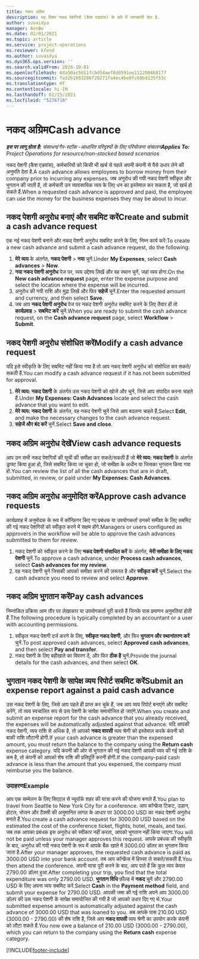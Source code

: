 ```yaml
---
title: नकद अग्रिम
description: यह विषय नकद पेशगियों (कैश एडवांस) के बारे में जानकारी देता है.
author: suvaidya
manager: AnnBe
ms.date: 02/01/2021
ms.topic: article
ms.service: project-operations
ms.reviewer: kfend
ms.author: suvaidya
ms.dyn365.ops.version: ''
ms.search.validFrom: 2020-10-01
ms.openlocfilehash: 6da50ac5611fcbd54aef8d8591ee112200468177
ms.sourcegitcommit: fa32b1893286f20271fa4ec4be8fc68bd135f53c
ms.translationtype: HT
ms.contentlocale: hi-IN
ms.lasthandoff: 02/15/2021
ms.locfileid: "5276710"
---
```

# <a name="cash-advance"></a><span data-ttu-id="45723-103">नकद अग्रिम</span><span class="sxs-lookup"><span data-stu-id="45723-103">Cash advance</span></span>

<span data-ttu-id="45723-104">_**इस पर लागू होता है:** संसाधन/गैर-स्टॉक -आधारित परिदृश्यों के लिए परियोजना संचालन_</span><span class="sxs-lookup"><span data-stu-id="45723-104">_**Applies To:** Project Operations for resource/non-stocked based scenarios_</span></span>

<span data-ttu-id="45723-105">नकद पेशगी (कैश एडवांस), कर्मचारियों को किसी भी खर्च से पहले अपनी कंपनी से पैसे उधार लेने की अनुमति देता है.</span><span class="sxs-lookup"><span data-stu-id="45723-105">A cash advance allows employees to borrow money from their company prior to incurring any expenses.</span></span> <span data-ttu-id="45723-106">जब अनुरोध की गयी नकद पेशगी स्वीकृत और भुगतान की जाती है, तो कर्मचारी उन व्यावसायिक व्यय के लिए धन का इस्तेमाल कर सकता है, जो खर्च हो सकते हैं.</span><span class="sxs-lookup"><span data-stu-id="45723-106">When a requested cash advance is approved and paid, the employee can use the money for the business expenses they may be about to incur.</span></span> 

## <a name="create-and-submit-a-cash-advance-request"></a><span data-ttu-id="45723-107">नकद पेशगी अनुरोध बनाएं और सबमिट करें</span><span class="sxs-lookup"><span data-stu-id="45723-107">Create and submit a cash advance request</span></span>
<span data-ttu-id="45723-108">एक नई नकद पेशगी बनाने और नकद पेशगी अनुरोध सबमिट करने के लिए, निम्न कार्य करें:</span><span class="sxs-lookup"><span data-stu-id="45723-108">To create a new cash advance and submit a cash advance request, do the following:</span></span> 

1. <span data-ttu-id="45723-109">**मेरे व्यय** के अंतर्गत, **नकद पेशगी** > **नया** चुनें.</span><span class="sxs-lookup"><span data-stu-id="45723-109">Under **My Expenses**, select **Cash advances** > **New**.</span></span> 
2. <span data-ttu-id="45723-110">**नया नकद पेशगी अनुरोध** पेज पर, व्यय उद्देश्य लिखें और वह स्थान चुनें, जहां व्यय होगा.</span><span class="sxs-lookup"><span data-stu-id="45723-110">On the **New cash advance request** page, enter the expense purpose and select the location where the expense will be incurred.</span></span>
3. <span data-ttu-id="45723-111">अनुरोध की गयी राशि और मुद्रा लिखें और फिर **सहेजें** चुनें.</span><span class="sxs-lookup"><span data-stu-id="45723-111">Enter the requested amount and currency, and then select **Save**.</span></span> 
4. <span data-ttu-id="45723-112">जब आप **नकद पेशगी अनुरोध** पेज पर नकद पेशगी अनुरोध सबमिट करने के लिए तैयार हों तो **कार्यप्रवाह** > **सबमिट करें** चुनें.</span><span class="sxs-lookup"><span data-stu-id="45723-112">When you are ready to submit the cash advance request, on the **Cash advance request** page, select **Workflow** > **Submit**.</span></span>

## <a name="modify-a-cash-advance-request"></a><span data-ttu-id="45723-113">नकद पेशगी अनुरोध संशोधित करें</span><span class="sxs-lookup"><span data-stu-id="45723-113">Modify a cash advance request</span></span>

<span data-ttu-id="45723-114">यदि इसे स्वीकृति के लिए सबमिट नहीं किया गया है तो आप नकद पेशगी अनुरोध को संशोधित कर सकते/सकती हैं.</span><span class="sxs-lookup"><span data-stu-id="45723-114">You can modify a cash advance request if it has not been submitted for approval.</span></span>

1. <span data-ttu-id="45723-115">**मेरे व्यय: नकद पेशगी** के अंतर्गत उस नकद पेशगी को खोजें और चुनें, जिसे आप संपादित करना चाहते हैं.</span><span class="sxs-lookup"><span data-stu-id="45723-115">Under **My Expenses: Cash Advances** locate and select the cash advance that you want to edit.</span></span>
2. <span data-ttu-id="45723-116">**मेरे व्यय: नकद पेशगी** के अंतर्गत, वह नकद पेशगी चुनें जिसे आप बदलना चाहते हैं.</span><span class="sxs-lookup"><span data-stu-id="45723-116">Select **Edit**, and make the necessary changes to the cash advance request.</span></span> 
3. <span data-ttu-id="45723-117">**सहेजें और बंद करें** चुनें.</span><span class="sxs-lookup"><span data-stu-id="45723-117">Select **Save and close**.</span></span>


## <a name="view-cash-advance-requests"></a><span data-ttu-id="45723-118">नकद अग्रिम अनुरोध देखें</span><span class="sxs-lookup"><span data-stu-id="45723-118">View cash advance requests</span></span>
<span data-ttu-id="45723-119">आप उन सभी नकद पेशगियों की सूची की समीक्षा कर सकते/सकती हैं जो **मेरे व्यय: नकद पेशगी** के अंतर्गत ड्राफ्ट किया हुआ हो, जिसे सबमिट किया जा चुका हो, जो समीक्षा के अधीन या जिसका भुगतान किया गया हो.</span><span class="sxs-lookup"><span data-stu-id="45723-119">You can review the list of all the cash advances that are in draft, submitted, in review, or paid under **My Expenses: Cash Advances**.</span></span> 

## <a name="approve-cash-advance-requests"></a><span data-ttu-id="45723-120">नकद अग्रिम अनुरोध अनुमोदित करें</span><span class="sxs-lookup"><span data-stu-id="45723-120">Approve cash advance requests</span></span>

<span data-ttu-id="45723-121">कार्यप्रवाह में अनुमोदक के रूप में कॉन्फ़िगर किए गए प्रबंधक या उपयोगकर्ता उनको समीक्षा के लिए सबमिट की गई नकद पेशगियों को स्वीकृत करने में सक्षम होंगे.</span><span class="sxs-lookup"><span data-stu-id="45723-121">Managers or users configured as approvers in the workflow will be able to approve the cash advances submitted to them for review.</span></span> 

1. <span data-ttu-id="45723-122">नकद पेशगी को स्वीकृत करने के लिए **नकद पेशगी संसाधित करें** के अंतर्गत, **मेरी समीक्षा के लिए नकद पेशगी** चुनें.</span><span class="sxs-lookup"><span data-stu-id="45723-122">To approve a cash advance, under **Process cash advances**, select **Cash advances for my review**.</span></span>
2. <span data-ttu-id="45723-123">वह नकद पेशगी चुनें जिसकी आपको समीक्षा करने की ज़रूरत है और **स्वीकृत करें** चुनें.</span><span class="sxs-lookup"><span data-stu-id="45723-123">Select the cash advance you need to review and select **Approve**.</span></span>  

## <a name="pay-cash-advances"></a><span data-ttu-id="45723-124">नकद अग्रिम भुगतान करें</span><span class="sxs-lookup"><span data-stu-id="45723-124">Pay cash advances</span></span> 
<span data-ttu-id="45723-125">निम्नांकित प्रक्रिया आम तौर पर लेखाकार या उपयोगकर्ता पूरी करते हैं जिनके पास प्रमाणन अनुमतियां होती हैं.</span><span class="sxs-lookup"><span data-stu-id="45723-125">The following procedure is typically completed by an accountant or a user with accounting permissions.</span></span>

1. <span data-ttu-id="45723-126">स्वीकृत नकद पेशगी दर्ज करने के लिए, **स्वीकृत नकद पेशगी**, और फिर **भुगतान और स्थानांतरण करें** चुनें.</span><span class="sxs-lookup"><span data-stu-id="45723-126">To post approved cash advances, select **Approved cash advances**, and then select **Pay and transfer**.</span></span>  
2. <span data-ttu-id="45723-127">नकद पेशगी के लिए बहीखाते का विवरण दें, और फिर **ठीक है** चुनें.</span><span class="sxs-lookup"><span data-stu-id="45723-127">Provide the journal details for the cash advances, and then select **OK**.</span></span> 

## <a name="submit-an-expense-report-against-a-paid-cash-advance"></a><span data-ttu-id="45723-128">भुगतान नकद पेशगी के सापेक्ष व्यय रिपोर्ट सबमिट करें</span><span class="sxs-lookup"><span data-stu-id="45723-128">Submit an expense report against a paid cash advance</span></span> 

<span data-ttu-id="45723-129">उस नकद पेशगी के लिए, जिसे आप पहले ही प्राप्त कर चुके हैं, जब आप व्यय रिपोर्ट बनाएंगे और सबमिट करेंगे, तो व्यय स्वचालित रूप से उस पेशगी के सापेक्ष समायोजित हो जाएंगे.</span><span class="sxs-lookup"><span data-stu-id="45723-129">When you create and submit an expense report for the cash advance that you already received, the expenses will be automatically adjusted against that advance.</span></span> <span data-ttu-id="45723-130">यदि आपकी नकद पेशगी, व्यय राशि से अधिक है, तो आपको **नकद वापसी** व्यय श्रेणी को इस्तेमाल करके कंपनी को बाकी राशि लौटानी होगी.</span><span class="sxs-lookup"><span data-stu-id="45723-130">If your cash advance is greater than the expensed amount, you must return the balance to the company using the **Return cash** expense category.</span></span> <span data-ttu-id="45723-131">यदि कंपनी की ओर से भुगतान की गई नकद पेशगी आपकी व्यय की गई राशि के कम है, तो कंपनी को आपको शेष राशि की प्रतिपूर्ति करनी होगी.</span><span class="sxs-lookup"><span data-stu-id="45723-131">If the company-paid cash advance is less than the amount that you expensed, the company must reimburse you the balance.</span></span> 

### <a name="example"></a><span data-ttu-id="45723-132">उदाहरण</span><span class="sxs-lookup"><span data-stu-id="45723-132">Example</span></span>
<span data-ttu-id="45723-133">आप एक सम्मेलन के लिए सिएटल से न्यूयॉर्क शहर की यात्रा करने की योजना बनाते हैं.</span><span class="sxs-lookup"><span data-stu-id="45723-133">You plan to travel from Seattle to New York City for a conference.</span></span> <span data-ttu-id="45723-134">आप कॉन्फ्रेंस टिकट, उड़ान, होटल, भोजन और टैक्सी की अनुमानित लागत के आधार पर 3000.00 USD का नकद पेशगी अनुरोध बनाते हैं.</span><span class="sxs-lookup"><span data-stu-id="45723-134">You create a cash advance request for 3000.00 USD based on the estimated the cost of the conference ticket, flights, hotel, meals, and taxi.</span></span> <span data-ttu-id="45723-135">जब तक आपका प्रबंधक इस अनुरोध को स्वीकार नहीं करता, आपको भुगतान नहीं किया जाएगा.</span><span class="sxs-lookup"><span data-stu-id="45723-135">You will not be paid unless your manager approves this request.</span></span> <span data-ttu-id="45723-136">आपके प्रबंधक की स्वीकृति के बाद, अनुरोध की गयी नकद पेशगी के रूप में आपके बैंक खाते में 3000.00 डॉलर का भुगतान किया जाता है.</span><span class="sxs-lookup"><span data-stu-id="45723-136">After your manager approves, the requested cash advance is paid as 3000.00 USD into your bank account.</span></span> <span data-ttu-id="45723-137">तब आप कॉन्फ्रेंस में हिस्सा ले सकते/सकती हैं.</span><span class="sxs-lookup"><span data-stu-id="45723-137">You then attend the conference.</span></span> <span data-ttu-id="45723-138">अपनी यात्रा पूरी करने के बाद, आप पाते हैं कि कुल व्यय केवल 2790.00 डॉलर हुआ.</span><span class="sxs-lookup"><span data-stu-id="45723-138">After completing your trip, you find that the total expenditure was only 2790.00 USD.</span></span> <span data-ttu-id="45723-139">**भुगतान विधि** फ़ील्ड में **नकद** चुनें और 2790.00 USD के लिए अपना व्यय सबमिट करें.</span><span class="sxs-lookup"><span data-stu-id="45723-139">Select **Cash** in the **Payment method** field, and submit your expense for 2790.00 USD.</span></span> <span data-ttu-id="45723-140">आपकी जमा की गई राशि अपने आप 3000.00 डॉलर की उस नकद पेशगी के सापेक्ष समायोजित की गयी है जो आपको उधार दिए गए थे.</span><span class="sxs-lookup"><span data-stu-id="45723-140">Your submitted expense amount is automatically adjusted against the cash advance of 3000.00 USD that was loaned to you.</span></span> <span data-ttu-id="45723-141">अब आपके पास 210.00 USD (3000.00 - 2790.00) की शेष राशि है, जिसे आप **नकद वापसी** व्यय श्रेणी का उपयोग करके कंपनी को लौटा सकते हैं.</span><span class="sxs-lookup"><span data-stu-id="45723-141">You now owe a balance of 210.00 USD (3000.00 - 2790.00), which you can return to the company using the **Return cash** expense category.</span></span>



[!INCLUDE[footer-include](../includes/footer-banner.md)]